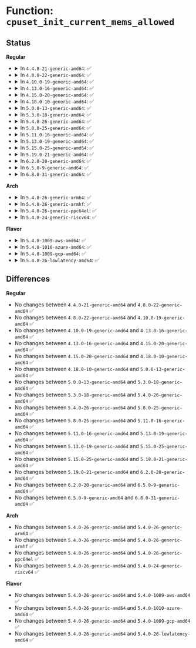 # Function: <code>cpuset_init_current_mems_allowed</code>

## Status
<b>Regular</b>
<ul>
<li>
<details>
<summary>In <code>4.4.0-21-generic-amd64</code>: ✅</summary>

```c
void cpuset_init_current_mems_allowed()
```

```json
{
  "name": "cpuset_init_current_mems_allowed",
  "collision_type": "Unique Global",
  "inline_type": "No",
  "funcs": [
    {
      "addr": 18446744071595106513,
      "name": "cpuset_init_current_mems_allowed",
      "external": true,
      "loc": "kernel/cpuset.c:2434",
      "file": "kernel/cpuset.c",
      "inline": "seen, unknown",
      "caller_inline": [],
      "caller_func": [
        "mm/page_alloc.c:build_all_zonelists_init"
      ]
    }
  ],
  "symbols": [
    {
      "addr": 18446744071595106513,
      "name": "cpuset_init_current_mems_allowed",
      "section": ".init.text",
      "bind": "STB_GLOBAL",
      "size": 26
    }
  ]
}
```
</details>
</li>
<li>
<details>
<summary>In <code>4.8.0-22-generic-amd64</code>: ✅</summary>

```c
void cpuset_init_current_mems_allowed()
```

```json
{
  "name": "cpuset_init_current_mems_allowed",
  "collision_type": "Unique Global",
  "inline_type": "No",
  "funcs": [
    {
      "addr": 18446744071595275874,
      "name": "cpuset_init_current_mems_allowed",
      "external": true,
      "loc": "kernel/cpuset.c:2455",
      "file": "kernel/cpuset.c",
      "inline": "seen, unknown",
      "caller_inline": [],
      "caller_func": [
        "mm/page_alloc.c:build_all_zonelists_init"
      ]
    }
  ],
  "symbols": [
    {
      "addr": 18446744071595275874,
      "name": "cpuset_init_current_mems_allowed",
      "section": ".init.text",
      "bind": "STB_GLOBAL",
      "size": 26
    }
  ]
}
```
</details>
</li>
<li>
<details>
<summary>In <code>4.10.0-19-generic-amd64</code>: ✅</summary>

```c
void cpuset_init_current_mems_allowed()
```

```json
{
  "name": "cpuset_init_current_mems_allowed",
  "collision_type": "Unique Global",
  "inline_type": "No",
  "funcs": [
    {
      "addr": 18446744071595522381,
      "name": "cpuset_init_current_mems_allowed",
      "external": true,
      "loc": "kernel/cpuset.c:2455",
      "file": "kernel/cpuset.c",
      "inline": "seen, unknown",
      "caller_inline": [],
      "caller_func": [
        "mm/page_alloc.c:build_all_zonelists_init"
      ]
    }
  ],
  "symbols": [
    {
      "addr": 18446744071595522381,
      "name": "cpuset_init_current_mems_allowed",
      "section": ".init.text",
      "bind": "STB_GLOBAL",
      "size": 32
    }
  ]
}
```
</details>
</li>
<li>
<details>
<summary>In <code>4.13.0-16-generic-amd64</code>: ✅</summary>

```c
void cpuset_init_current_mems_allowed()
```

```json
{
  "name": "cpuset_init_current_mems_allowed",
  "collision_type": "Unique Global",
  "inline_type": "No",
  "funcs": [
    {
      "addr": 18446744071596441488,
      "name": "cpuset_init_current_mems_allowed",
      "external": true,
      "loc": "kernel/cgroup/cpuset.c:2455",
      "file": "kernel/cgroup/cpuset.c",
      "inline": "seen, unknown",
      "caller_inline": [],
      "caller_func": [
        "mm/page_alloc.c:build_all_zonelists_init"
      ]
    }
  ],
  "symbols": [
    {
      "addr": 18446744071596441488,
      "name": "cpuset_init_current_mems_allowed",
      "section": ".init.text",
      "bind": "STB_GLOBAL",
      "size": 37
    }
  ]
}
```
</details>
</li>
<li>
<details>
<summary>In <code>4.15.0-20-generic-amd64</code>: ✅</summary>

```c
void cpuset_init_current_mems_allowed()
```

```json
{
  "name": "cpuset_init_current_mems_allowed",
  "collision_type": "Unique Global",
  "inline_type": "No",
  "funcs": [
    {
      "addr": 18446744071602767457,
      "name": "cpuset_init_current_mems_allowed",
      "external": true,
      "loc": "kernel/cgroup/cpuset.c:2459",
      "file": "kernel/cgroup/cpuset.c",
      "inline": "seen, unknown",
      "caller_inline": [],
      "caller_func": [
        "mm/page_alloc.c:build_all_zonelists_init"
      ]
    }
  ],
  "symbols": [
    {
      "addr": 18446744071602767457,
      "name": "cpuset_init_current_mems_allowed",
      "section": ".init.text",
      "bind": "STB_GLOBAL",
      "size": 37
    }
  ]
}
```
</details>
</li>
<li>
<details>
<summary>In <code>4.18.0-10-generic-amd64</code>: ✅</summary>

```c
void cpuset_init_current_mems_allowed()
```

```json
{
  "name": "cpuset_init_current_mems_allowed",
  "collision_type": "Unique Global",
  "inline_type": "No",
  "funcs": [
    {
      "addr": 18446744071602941347,
      "name": "cpuset_init_current_mems_allowed",
      "external": true,
      "loc": "kernel/cgroup/cpuset.c:2460",
      "file": "kernel/cgroup/cpuset.c",
      "inline": "seen, unknown",
      "caller_inline": [],
      "caller_func": [
        "mm/page_alloc.c:build_all_zonelists_init"
      ]
    }
  ],
  "symbols": [
    {
      "addr": 18446744071602941347,
      "name": "cpuset_init_current_mems_allowed",
      "section": ".init.text",
      "bind": "STB_GLOBAL",
      "size": 37
    }
  ]
}
```
</details>
</li>
<li>
<details>
<summary>In <code>5.0.0-13-generic-amd64</code>: ✅</summary>

```c
void cpuset_init_current_mems_allowed()
```

```json
{
  "name": "cpuset_init_current_mems_allowed",
  "collision_type": "Unique Global",
  "inline_type": "No",
  "funcs": [
    {
      "addr": 18446744071604739286,
      "name": "cpuset_init_current_mems_allowed",
      "external": true,
      "loc": "kernel/cgroup/cpuset.c:3268",
      "file": "kernel/cgroup/cpuset.c",
      "inline": "seen, unknown",
      "caller_inline": [],
      "caller_func": [
        "mm/page_alloc.c:build_all_zonelists_init"
      ]
    }
  ],
  "symbols": [
    {
      "addr": 18446744071604739286,
      "name": "cpuset_init_current_mems_allowed",
      "section": ".init.text",
      "bind": "STB_GLOBAL",
      "size": 37
    }
  ]
}
```
</details>
</li>
<li>
<details>
<summary>In <code>5.3.0-18-generic-amd64</code>: ✅</summary>

```c
void cpuset_init_current_mems_allowed()
```

```json
{
  "name": "cpuset_init_current_mems_allowed",
  "collision_type": "Unique Global",
  "inline_type": "No",
  "funcs": [
    {
      "addr": 18446744071604840979,
      "name": "cpuset_init_current_mems_allowed",
      "external": true,
      "loc": "kernel/cgroup/cpuset.c:3236",
      "file": "kernel/cgroup/cpuset.c",
      "inline": "seen, unknown",
      "caller_inline": [],
      "caller_func": [
        "mm/page_alloc.c:build_all_zonelists_init"
      ]
    }
  ],
  "symbols": [
    {
      "addr": 18446744071604840979,
      "name": "cpuset_init_current_mems_allowed",
      "section": ".init.text",
      "bind": "STB_GLOBAL",
      "size": 37
    }
  ]
}
```
</details>
</li>
<li>
<details>
<summary>In <code>5.4.0-26-generic-amd64</code>: ✅</summary>

```c
void cpuset_init_current_mems_allowed()
```

```json
{
  "name": "cpuset_init_current_mems_allowed",
  "collision_type": "Unique Global",
  "inline_type": "No",
  "funcs": [
    {
      "addr": 18446744071604874997,
      "name": "cpuset_init_current_mems_allowed",
      "external": true,
      "loc": "kernel/cgroup/cpuset.c:3324",
      "file": "kernel/cgroup/cpuset.c",
      "inline": "seen, unknown",
      "caller_inline": [],
      "caller_func": [
        "mm/page_alloc.c:build_all_zonelists_init"
      ]
    }
  ],
  "symbols": [
    {
      "addr": 18446744071604874997,
      "name": "cpuset_init_current_mems_allowed",
      "section": ".init.text",
      "bind": "STB_GLOBAL",
      "size": 37
    }
  ]
}
```
</details>
</li>
<li>
<details>
<summary>In <code>5.8.0-25-generic-amd64</code>: ✅</summary>

```c
void cpuset_init_current_mems_allowed()
```

```json
{
  "name": "cpuset_init_current_mems_allowed",
  "collision_type": "Unique Global",
  "inline_type": "No",
  "funcs": [
    {
      "addr": 18446744071609202880,
      "name": "cpuset_init_current_mems_allowed",
      "external": true,
      "loc": "kernel/cgroup/cpuset.c:3326",
      "file": "kernel/cgroup/cpuset.c",
      "inline": "seen, unknown",
      "caller_inline": [],
      "caller_func": [
        "mm/page_alloc.c:build_all_zonelists_init"
      ]
    }
  ],
  "symbols": [
    {
      "addr": 18446744071609202880,
      "name": "cpuset_init_current_mems_allowed",
      "section": ".init.text",
      "bind": "STB_GLOBAL",
      "size": 37
    }
  ]
}
```
</details>
</li>
<li>
<details>
<summary>In <code>5.11.0-16-generic-amd64</code>: ✅</summary>

```c
void cpuset_init_current_mems_allowed()
```

```json
{
  "name": "cpuset_init_current_mems_allowed",
  "collision_type": "Unique Global",
  "inline_type": "No",
  "funcs": [
    {
      "addr": 18446744071612269466,
      "name": "cpuset_init_current_mems_allowed",
      "external": true,
      "loc": "kernel/cgroup/cpuset.c:3349",
      "file": "kernel/cgroup/cpuset.c",
      "inline": "seen, unknown",
      "caller_inline": [],
      "caller_func": [
        "mm/page_alloc.c:build_all_zonelists_init"
      ]
    }
  ],
  "symbols": [
    {
      "addr": 18446744071612269466,
      "name": "cpuset_init_current_mems_allowed",
      "section": ".init.text",
      "bind": "STB_GLOBAL",
      "size": 37
    }
  ]
}
```
</details>
</li>
<li>
<details>
<summary>In <code>5.13.0-19-generic-amd64</code>: ✅</summary>

```c
void cpuset_init_current_mems_allowed()
```

```json
{
  "name": "cpuset_init_current_mems_allowed",
  "collision_type": "Unique Global",
  "inline_type": "No",
  "funcs": [
    {
      "addr": 18446744071614410618,
      "name": "cpuset_init_current_mems_allowed",
      "external": true,
      "loc": "kernel/cgroup/cpuset.c:3349",
      "file": "kernel/cgroup/cpuset.c",
      "inline": "seen, unknown",
      "caller_inline": [],
      "caller_func": [
        "mm/page_alloc.c:build_all_zonelists_init"
      ]
    }
  ],
  "symbols": [
    {
      "addr": 18446744071614410618,
      "name": "cpuset_init_current_mems_allowed",
      "section": ".init.text",
      "bind": "STB_GLOBAL",
      "size": 37
    }
  ]
}
```
</details>
</li>
<li>
<details>
<summary>In <code>5.15.0-25-generic-amd64</code>: ✅</summary>

```c
void cpuset_init_current_mems_allowed()
```

```json
{
  "name": "cpuset_init_current_mems_allowed",
  "collision_type": "Unique Global",
  "inline_type": "No",
  "funcs": [
    {
      "addr": 18446744071615346924,
      "name": "cpuset_init_current_mems_allowed",
      "external": true,
      "loc": "kernel/cgroup/cpuset.c:3431",
      "file": "kernel/cgroup/cpuset.c",
      "inline": "seen, unknown",
      "caller_inline": [],
      "caller_func": [
        "mm/page_alloc.c:build_all_zonelists_init"
      ]
    }
  ],
  "symbols": [
    {
      "addr": 18446744071615346924,
      "name": "cpuset_init_current_mems_allowed",
      "section": ".init.text",
      "bind": "STB_GLOBAL",
      "size": 37
    }
  ]
}
```
</details>
</li>
<li>
<details>
<summary>In <code>5.19.0-21-generic-amd64</code>: ✅</summary>

```c
void cpuset_init_current_mems_allowed()
```

```json
{
  "name": "cpuset_init_current_mems_allowed",
  "collision_type": "Unique Global",
  "inline_type": "No",
  "funcs": [
    {
      "addr": 18446744071617132085,
      "name": "cpuset_init_current_mems_allowed",
      "external": true,
      "loc": "kernel/cgroup/cpuset.c:3477",
      "file": "kernel/cgroup/cpuset.c",
      "inline": "seen, unknown",
      "caller_inline": [],
      "caller_func": [
        "mm/page_alloc.c:build_all_zonelists_init"
      ]
    }
  ],
  "symbols": [
    {
      "addr": 18446744071617132085,
      "name": "cpuset_init_current_mems_allowed",
      "section": ".init.text",
      "bind": "STB_GLOBAL",
      "size": 45
    }
  ]
}
```
</details>
</li>
<li>
<details>
<summary>In <code>6.2.0-20-generic-amd64</code>: ✅</summary>

```c
void cpuset_init_current_mems_allowed()
```

```json
{
  "name": "cpuset_init_current_mems_allowed",
  "collision_type": "Unique Global",
  "inline_type": "No",
  "funcs": [
    {
      "addr": 18446744071627805792,
      "name": "cpuset_init_current_mems_allowed",
      "external": true,
      "loc": "kernel/cgroup/cpuset.c:3782",
      "file": "kernel/cgroup/cpuset.c",
      "inline": "seen, unknown",
      "caller_inline": [],
      "caller_func": [
        "mm/page_alloc.c:build_all_zonelists_init"
      ]
    }
  ],
  "symbols": [
    {
      "addr": 18446744071627805792,
      "name": "cpuset_init_current_mems_allowed",
      "section": ".init.text",
      "bind": "STB_GLOBAL",
      "size": 204
    }
  ]
}
```
</details>
</li>
<li>
<details>
<summary>In <code>6.5.0-9-generic-amd64</code>: ✅</summary>

```c
void cpuset_init_current_mems_allowed()
```

```json
{
  "name": "cpuset_init_current_mems_allowed",
  "collision_type": "Unique Global",
  "inline_type": "No",
  "funcs": [
    {
      "addr": 18446744071619568640,
      "name": "cpuset_init_current_mems_allowed",
      "external": true,
      "loc": "kernel/cgroup/cpuset.c:3974",
      "file": "kernel/cgroup/cpuset.c",
      "inline": "seen, unknown",
      "caller_inline": [],
      "caller_func": [
        "mm/page_alloc.c:build_all_zonelists_init"
      ]
    }
  ],
  "symbols": [
    {
      "addr": 18446744071619568640,
      "name": "cpuset_init_current_mems_allowed",
      "section": ".init.text",
      "bind": "STB_GLOBAL",
      "size": 204
    }
  ]
}
```
</details>
</li>
<li>
<details>
<summary>In <code>6.8.0-31-generic-amd64</code>: ✅</summary>

```c
void cpuset_init_current_mems_allowed()
```

```json
{
  "name": "cpuset_init_current_mems_allowed",
  "collision_type": "Unique Global",
  "inline_type": "No",
  "funcs": [
    {
      "addr": 18446744071621871664,
      "name": "cpuset_init_current_mems_allowed",
      "external": true,
      "loc": "kernel/cgroup/cpuset.c:4815",
      "file": "kernel/cgroup/cpuset.c",
      "inline": "seen, unknown",
      "caller_inline": [],
      "caller_func": [
        "mm/page_alloc.c:build_all_zonelists_init"
      ]
    }
  ],
  "symbols": [
    {
      "addr": 18446744071621871664,
      "name": "cpuset_init_current_mems_allowed",
      "section": ".init.text",
      "bind": "STB_GLOBAL",
      "size": 204
    }
  ]
}
```
</details>
</li>
</ul>
<b>Arch</b>
<ul>
<li>
<details>
<summary>In <code>5.4.0-26-generic-arm64</code>: ✅</summary>

```c
void cpuset_init_current_mems_allowed()
```

```json
{
  "name": "cpuset_init_current_mems_allowed",
  "collision_type": "Unique Global",
  "inline_type": "No",
  "funcs": [
    {
      "addr": 18446603336510911652,
      "name": "cpuset_init_current_mems_allowed",
      "external": true,
      "loc": "kernel/cgroup/cpuset.c:3324",
      "file": "kernel/cgroup/cpuset.c",
      "inline": "seen, unknown",
      "caller_inline": [],
      "caller_func": [
        "mm/page_alloc.c:build_all_zonelists_init"
      ]
    }
  ],
  "symbols": [
    {
      "addr": 18446603336510911652,
      "name": "cpuset_init_current_mems_allowed",
      "section": ".init.text",
      "bind": "STB_GLOBAL",
      "size": 40
    }
  ]
}
```
</details>
</li>
<li>
<details>
<summary>In <code>5.4.0-26-generic-armhf</code>: ✅</summary>

```c
void cpuset_init_current_mems_allowed()
```

```json
{
  "name": "cpuset_init_current_mems_allowed",
  "collision_type": "Unique Global",
  "inline_type": "No",
  "funcs": [
    {
      "addr": 3243399484,
      "name": "cpuset_init_current_mems_allowed",
      "external": true,
      "loc": "kernel/cgroup/cpuset.c:3324",
      "file": "kernel/cgroup/cpuset.c",
      "inline": "seen, unknown",
      "caller_inline": [],
      "caller_func": [
        "mm/page_alloc.c:build_all_zonelists_init"
      ]
    }
  ],
  "symbols": [
    {
      "addr": 3243399484,
      "name": "cpuset_init_current_mems_allowed",
      "section": ".init.text",
      "bind": "STB_GLOBAL",
      "size": 56
    }
  ]
}
```
</details>
</li>
<li>
<details>
<summary>In <code>5.4.0-26-generic-ppc64el</code>: ✅</summary>

```c
void cpuset_init_current_mems_allowed()
```

```json
{
  "name": "cpuset_init_current_mems_allowed",
  "collision_type": "Unique Global",
  "inline_type": "No",
  "funcs": [
    {
      "addr": 13835058055302549220,
      "name": "cpuset_init_current_mems_allowed",
      "external": true,
      "loc": "kernel/cgroup/cpuset.c:3324",
      "file": "kernel/cgroup/cpuset.c",
      "inline": "seen, unknown",
      "caller_inline": [],
      "caller_func": [
        "mm/page_alloc.c:build_all_zonelists_init"
      ]
    }
  ],
  "symbols": [
    {
      "addr": 13835058055302549220,
      "name": "cpuset_init_current_mems_allowed",
      "section": ".init.text",
      "bind": "STB_GLOBAL",
      "size": 32
    }
  ]
}
```
</details>
</li>
<li>
<details>
<summary>In <code>5.4.0-24-generic-riscv64</code>: ✅</summary>

```c
void cpuset_init_current_mems_allowed()
```

```json
{
  "name": "cpuset_init_current_mems_allowed",
  "collision_type": "Unique Global",
  "inline_type": "No",
  "funcs": [
    {
      "addr": 18446743936270649354,
      "name": "cpuset_init_current_mems_allowed",
      "external": true,
      "loc": "kernel/cgroup/cpuset.c:3324",
      "file": "kernel/cgroup/cpuset.c",
      "inline": "seen, unknown",
      "caller_inline": [],
      "caller_func": [
        "mm/page_alloc.c:build_all_zonelists_init"
      ]
    }
  ],
  "symbols": [
    {
      "addr": 18446743936270649354,
      "name": "cpuset_init_current_mems_allowed",
      "section": ".init.text",
      "bind": "STB_GLOBAL",
      "size": 48
    }
  ]
}
```
</details>
</li>
</ul>
<b>Flavor</b>
<ul>
<li>
<details>
<summary>In <code>5.4.0-1009-aws-amd64</code>: ✅</summary>

```c
void cpuset_init_current_mems_allowed()
```

```json
{
  "name": "cpuset_init_current_mems_allowed",
  "collision_type": "Unique Global",
  "inline_type": "No",
  "funcs": [
    {
      "addr": 18446744071604780454,
      "name": "cpuset_init_current_mems_allowed",
      "external": true,
      "loc": "kernel/cgroup/cpuset.c:3324",
      "file": "kernel/cgroup/cpuset.c",
      "inline": "seen, unknown",
      "caller_inline": [],
      "caller_func": [
        "mm/page_alloc.c:build_all_zonelists_init"
      ]
    }
  ],
  "symbols": [
    {
      "addr": 18446744071604780454,
      "name": "cpuset_init_current_mems_allowed",
      "section": ".init.text",
      "bind": "STB_GLOBAL",
      "size": 37
    }
  ]
}
```
</details>
</li>
<li>
<details>
<summary>In <code>5.4.0-1010-azure-amd64</code>: ✅</summary>

```c
void cpuset_init_current_mems_allowed()
```

```json
{
  "name": "cpuset_init_current_mems_allowed",
  "collision_type": "Unique Global",
  "inline_type": "No",
  "funcs": [
    {
      "addr": 18446744071604749369,
      "name": "cpuset_init_current_mems_allowed",
      "external": true,
      "loc": "kernel/cgroup/cpuset.c:3324",
      "file": "kernel/cgroup/cpuset.c",
      "inline": "seen, unknown",
      "caller_inline": [],
      "caller_func": [
        "mm/page_alloc.c:build_all_zonelists_init"
      ]
    }
  ],
  "symbols": [
    {
      "addr": 18446744071604749369,
      "name": "cpuset_init_current_mems_allowed",
      "section": ".init.text",
      "bind": "STB_GLOBAL",
      "size": 37
    }
  ]
}
```
</details>
</li>
<li>
<details>
<summary>In <code>5.4.0-1009-gcp-amd64</code>: ✅</summary>

```c
void cpuset_init_current_mems_allowed()
```

```json
{
  "name": "cpuset_init_current_mems_allowed",
  "collision_type": "Unique Global",
  "inline_type": "No",
  "funcs": [
    {
      "addr": 18446744071604857641,
      "name": "cpuset_init_current_mems_allowed",
      "external": true,
      "loc": "kernel/cgroup/cpuset.c:3324",
      "file": "kernel/cgroup/cpuset.c",
      "inline": "seen, unknown",
      "caller_inline": [],
      "caller_func": [
        "mm/page_alloc.c:build_all_zonelists_init"
      ]
    }
  ],
  "symbols": [
    {
      "addr": 18446744071604857641,
      "name": "cpuset_init_current_mems_allowed",
      "section": ".init.text",
      "bind": "STB_GLOBAL",
      "size": 37
    }
  ]
}
```
</details>
</li>
<li>
<details>
<summary>In <code>5.4.0-26-lowlatency-amd64</code>: ✅</summary>

```c
void cpuset_init_current_mems_allowed()
```

```json
{
  "name": "cpuset_init_current_mems_allowed",
  "collision_type": "Unique Global",
  "inline_type": "No",
  "funcs": [
    {
      "addr": 18446744071604879139,
      "name": "cpuset_init_current_mems_allowed",
      "external": true,
      "loc": "kernel/cgroup/cpuset.c:3324",
      "file": "kernel/cgroup/cpuset.c",
      "inline": "seen, unknown",
      "caller_inline": [],
      "caller_func": [
        "mm/page_alloc.c:build_all_zonelists_init"
      ]
    }
  ],
  "symbols": [
    {
      "addr": 18446744071604879139,
      "name": "cpuset_init_current_mems_allowed",
      "section": ".init.text",
      "bind": "STB_GLOBAL",
      "size": 37
    }
  ]
}
```
</details>
</li>
</ul>

## Differences
<b>Regular</b>
<ul>
<li>
No changes between <code>4.4.0-21-generic-amd64</code> and <code>4.8.0-22-generic-amd64</code> ✅
</li>
<li>
No changes between <code>4.8.0-22-generic-amd64</code> and <code>4.10.0-19-generic-amd64</code> ✅
</li>
<li>
No changes between <code>4.10.0-19-generic-amd64</code> and <code>4.13.0-16-generic-amd64</code> ✅
</li>
<li>
No changes between <code>4.13.0-16-generic-amd64</code> and <code>4.15.0-20-generic-amd64</code> ✅
</li>
<li>
No changes between <code>4.15.0-20-generic-amd64</code> and <code>4.18.0-10-generic-amd64</code> ✅
</li>
<li>
No changes between <code>4.18.0-10-generic-amd64</code> and <code>5.0.0-13-generic-amd64</code> ✅
</li>
<li>
No changes between <code>5.0.0-13-generic-amd64</code> and <code>5.3.0-18-generic-amd64</code> ✅
</li>
<li>
No changes between <code>5.3.0-18-generic-amd64</code> and <code>5.4.0-26-generic-amd64</code> ✅
</li>
<li>
No changes between <code>5.4.0-26-generic-amd64</code> and <code>5.8.0-25-generic-amd64</code> ✅
</li>
<li>
No changes between <code>5.8.0-25-generic-amd64</code> and <code>5.11.0-16-generic-amd64</code> ✅
</li>
<li>
No changes between <code>5.11.0-16-generic-amd64</code> and <code>5.13.0-19-generic-amd64</code> ✅
</li>
<li>
No changes between <code>5.13.0-19-generic-amd64</code> and <code>5.15.0-25-generic-amd64</code> ✅
</li>
<li>
No changes between <code>5.15.0-25-generic-amd64</code> and <code>5.19.0-21-generic-amd64</code> ✅
</li>
<li>
No changes between <code>5.19.0-21-generic-amd64</code> and <code>6.2.0-20-generic-amd64</code> ✅
</li>
<li>
No changes between <code>6.2.0-20-generic-amd64</code> and <code>6.5.0-9-generic-amd64</code> ✅
</li>
<li>
No changes between <code>6.5.0-9-generic-amd64</code> and <code>6.8.0-31-generic-amd64</code> ✅
</li>
</ul>
<b>Arch</b>
<ul>
<li>
No changes between <code>5.4.0-26-generic-amd64</code> and <code>5.4.0-26-generic-arm64</code> ✅
</li>
<li>
No changes between <code>5.4.0-26-generic-amd64</code> and <code>5.4.0-26-generic-armhf</code> ✅
</li>
<li>
No changes between <code>5.4.0-26-generic-amd64</code> and <code>5.4.0-26-generic-ppc64el</code> ✅
</li>
<li>
No changes between <code>5.4.0-26-generic-amd64</code> and <code>5.4.0-24-generic-riscv64</code> ✅
</li>
</ul>
<b>Flavor</b>
<ul>
<li>
No changes between <code>5.4.0-26-generic-amd64</code> and <code>5.4.0-1009-aws-amd64</code> ✅
</li>
<li>
No changes between <code>5.4.0-26-generic-amd64</code> and <code>5.4.0-1010-azure-amd64</code> ✅
</li>
<li>
No changes between <code>5.4.0-26-generic-amd64</code> and <code>5.4.0-1009-gcp-amd64</code> ✅
</li>
<li>
No changes between <code>5.4.0-26-generic-amd64</code> and <code>5.4.0-26-lowlatency-amd64</code> ✅
</li>
</ul>
